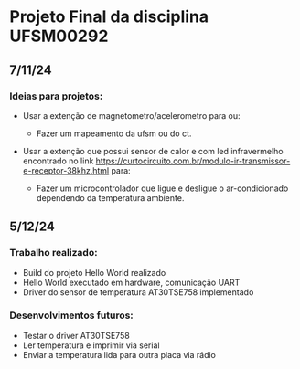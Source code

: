 # Projeto Final da disciplina UFSM00292

## 7/11/24

### Ideias para projetos:

- Usar a extenção de magnetometro/acelerometro para ou:
  - Fazer um mapeamento da ufsm ou do ct.

- Usar a extenção que possui sensor de calor e com led infravermelho encontrado no link <https://curtocircuito.com.br/modulo-ir-transmissor-e-receptor-38khz.html> para:
  - Fazer um microcontrolador que ligue e desligue o ar-condicionado dependendo da temperatura ambiente.

## 5/12/24

### Trabalho realizado:
- Build do projeto Hello World realizado
- Hello World executado em hardware, comunicação UART
- Driver do sensor de temperatura AT30TSE758 implementado

### Desenvolvimentos futuros:
- Testar o driver AT30TSE758
- Ler temperatura e imprimir via serial
- Enviar a temperatura lida para outra placa via rádio
